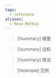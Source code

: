 ```yaml
---
tags:
  - reference
aliases:
  - Move Method
---
```

> [!summary] 概要

> [!summary] 动机

> [!summary] 做法

> [!example] 范例